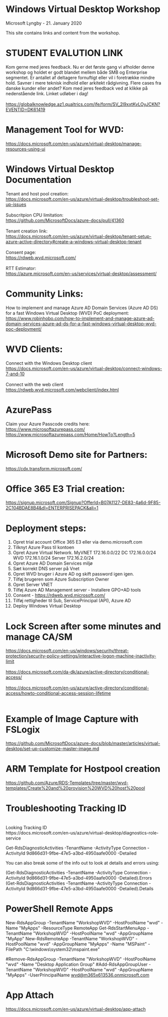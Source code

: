 # Windows Virtual Desktop Workshop
Microsoft Lyngby - 21. January 2020

This site contains links and content from the workshop.

# STUDENT EVALUTION LINK 
Kom gerne med jeres feedback. Nu er det første gang vi afholder denne workshop og holdet er godt blandet mellem både SMB og Enterprise segmentet. Er antallet af deltagere fornuftigt eller vil i foretrække mindre hold. Savner i mere teknisk indhold eller arkitekt rådgivning. Flere cases fra danske kunder eller andet? Kom med jeres feedback ved at klikke på nedenstående link. Linket udløber i dag!<br><br>
https://globalknowledge.az1.qualtrics.com/jfe/form/SV_2l9xxtKvLOyJCKN?EVENTID=DK61419 

# Management Tool for WVD:
https://docs.microsoft.com/en-us/azure/virtual-desktop/manage-resources-using-ui

# Windows Virtual Desktop Documentation
Tenant and host pool creation:<br> https://docs.microsoft.com/en-us/azure/virtual-desktop/troubleshoot-set-up-issues<br>
<br>Subscritpion CPU limitation:<br>https://github.com/MicrosoftDocs/azure-docs/pull/41360<br>
<br>Tenant creation link:<br> https://docs.microsoft.com/en-us/azure/virtual-desktop/tenant-setup-azure-active-directory#create-a-windows-virtual-desktop-tenant<br>
<br>Consent page:<br> https://rdweb.wvd.microsoft.com/<br>
<br>RTT Estimator:<br> https://azure.microsoft.com/en-us/services/virtual-desktop/assessment/<br>

# Community Links:
How to implement and manage Azure AD Domain Services (Azure AD DS) for a fast Windows Virtual Desktop (WVD) PoC deployment:<br>
https://www.robinhobo.com/how-to-implement-and-manage-azure-ad-domain-services-azure-ad-ds-for-a-fast-windows-virtual-desktop-wvd-poc-deployment/<br>

# WVD Clients: 
Connect with the Windows Desktop client<br>
https://docs.microsoft.com/en-us/azure/virtual-desktop/connect-windows-7-and-10 <br><br>
Connect with the web client<br>
https://rdweb.wvd.microsoft.com/webclient/index.html <br>

# AzurePass
Claim your Azure Passcode credits here:<br>
https://www.microsoftazurepass.com/<br>
https://www.microsoftazurepass.com/Home/HowTo?Length=5

# Microsoft Demo site for Partners:
https://cdx.transform.microsoft.com/

# Office 365 E3 Trial creation:
https://signup.microsoft.com/Signup?OfferId=B07A1127-DE83-4a6d-9F85-2C104BDAE8B4&dl=ENTERPRISEPACK&ali=1

# Deployment steps:
 
 1. Opret trial account Office 365 E3 eller via demo.microsoft.com
 2. Tilknyt Azure Pass til kontoen
 3. Opret Azure Virtual Network.
    MyVNET
    172.16.0.0/22
    DC 172.16.0.0/24
    WVD 172.16.1.0/24
    Server 172.16.2.0/24
 4. Opret Azure AD Domain Services miljø
 5. Sæt korrekt DNS server på Vnet
 6. Opret WVD bruger i Azure AD og skift password igen igen.
 7. Tilføj brugeren som Azure Subscription Owner
 8. Opret Server VNET
 9. Tilføj Azure AD Management server - Installere GPO+AD tools
10. Consent - https://rdweb.wvd.microsoft.com/
11. Tilføj rettigheder til Sub, ServicePrincipal (API), Azure AD
12. Deploy Windows Virtual Desktop

# Lock Screen after some minutes and manage CA/SM
https://docs.microsoft.com/en-us/windows/security/threat-protection/security-policy-settings/interactive-logon-machine-inactivity-limit <br><br>
https://docs.microsoft.com/da-dk/azure/active-directory/conditional-access/ <br><br>
https://docs.microsoft.com/en-us/azure/active-directory/conditional-access/howto-conditional-access-session-lifetime<br><br>

# Example of Image Capture with FSLogix
https://github.com/MicrosoftDocs/azure-docs/blob/master/articles/virtual-desktop/set-up-customize-master-image.md

# ARM Template for Hostpool creation
https://github.com/Azure/RDS-Templates/tree/master/wvd-templates/Create%20and%20provision%20WVD%20host%20pool

# Troubleshooting Tracking ID 
<br>
Looking Tracking ID
<br>
https://docs.microsoft.com/en-us/azure/virtual-desktop/diagnostics-role-service


Get-RdsDiagnosticActivities -TenantName <tenantname> -ActivityType Connection -ActivityId 9d866d31-9fbe-47e5-a3bd-4950aafe0000 -Detailed


You can also break some of the info out to look at details and errors using:

(Get-RdsDiagnosticActivities -TenantName <tenantname> -ActivityType Connection -ActivityId 9d866d31-9fbe-47e5-a3bd-4950aafe0000 -Detailed).Errors
(Get-RdsDiagnosticActivities -TenantName <tenantname> -ActivityType Connection -ActivityId 9d866d31-9fbe-47e5-a3bd-4950aafe0000 -Detailed).Details


# PowerShell Remote Apps

New-RdsAppGroup -TenantName "WorkshopWVD" -HostPoolName "wvd" -Name "MyApps" -ResourceType RemoteApp
Get-RdsStartMenuApp -TenantName "WorkshopWVD" -HostPoolName "wvd" -AppGroupName "MyApp"
New-RdsRemoteApp -TenantName "WorkshopWVD" -HostPoolName "wvd" -AppGroupName "MyApps" -Name "MSPaint" -FilePath "C:\windows\system32\mspaint.exe"

#Remove-RdsAppGroup -TenantName "WorkshopWVD" -HostPoolName "wvd" -Name "Desktop Application Group"
#Add-RdsAppGroupUser -TenantName "WorkshopWVD" -HostPoolName "wvd" -AppGroupName "MyApps" -UserPrincipalName wvd@m365x613536.onmicrosoft.com


# App Attach
https://docs.microsoft.com/en-us/azure/virtual-desktop/app-attach